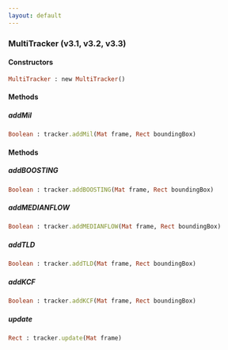 ```yaml
---
layout: default
---
```


###  MultiTracker (v3.1, v3.2, v3.3)

<a name="constructors"></a>

####  Constructors
``` ruby
MultiTracker : new MultiTracker()
```

####  Methods

<a name="addMil"></a>

#####  addMil
``` ruby
Boolean : tracker.addMil(Mat frame, Rect boundingBox)
```

####  Methods

<a name="addBOOSTING"></a>

#####  addBOOSTING
``` ruby
Boolean : tracker.addBOOSTING(Mat frame, Rect boundingBox)
```

<a name="addMEDIANFLOW"></a>

#####  addMEDIANFLOW
``` ruby
Boolean : tracker.addMEDIANFLOW(Mat frame, Rect boundingBox)
```

<a name="addTLD"></a>

#####  addTLD
``` ruby
Boolean : tracker.addTLD(Mat frame, Rect boundingBox)
```

<a name="addKCF"></a>

#####  addKCF
``` ruby
Boolean : tracker.addKCF(Mat frame, Rect boundingBox)
```

<a name="update"></a>

#####  update
``` ruby
Rect : tracker.update(Mat frame)
```
